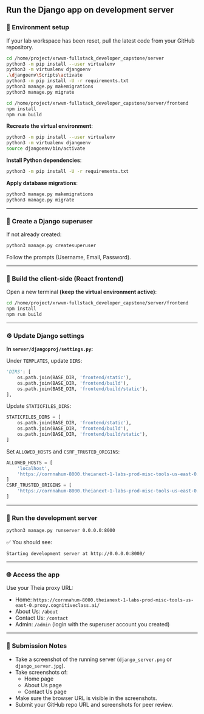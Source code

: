 ## Run the Django app on development server

### 📝 Environment setup

If your lab workspace has been reset, pull the latest code from your GitHub repository.

```bash powershell
cd /home/project/xrwvm-fullstack_developer_capstone/server
python3 -m pip install --user virtualenv
python3 -m virtualenv djangoenv
.\djangoenv\Scripts\activate
python3 -m pip install -U -r requirements.txt
python3 manage.py makemigrations
python3 manage.py migrate

cd /home/project/xrwvm-fullstack_developer_capstone/server/frontend
npm install
npm run build

```

**Recreate the virtual environment**:

```bash
python3 -m pip install --user virtualenv
python3 -m virtualenv djangoenv
source djangoenv/bin/activate
```

**Install Python dependencies**:

```bash
python3 -m pip install -U -r requirements.txt
```

**Apply database migrations**:

```bash
python3 manage.py makemigrations
python3 manage.py migrate
```

---

### 🔑 Create a Django superuser

If not already created:

```bash
python3 manage.py createsuperuser
```

Follow the prompts (Username, Email, Password).

---

### 🎨 Build the client-side (React frontend)

Open a new terminal **(keep the virtual environment active)**:

```bash
cd /home/project/xrwvm-fullstack_developer_capstone/server/frontend
npm install
npm run build
```

---

### ⚙ Update Django settings

**In `server/djangoproj/settings.py`:**

Under `TEMPLATES`, update `DIRS`:

```python
'DIRS': [
    os.path.join(BASE_DIR, 'frontend/static'),
    os.path.join(BASE_DIR, 'frontend/build'),
    os.path.join(BASE_DIR, 'frontend/build/static'),
],
```

Update `STATICFILES_DIRS`:

```python
STATICFILES_DIRS = [
    os.path.join(BASE_DIR, 'frontend/static'),
    os.path.join(BASE_DIR, 'frontend/build'),
    os.path.join(BASE_DIR, 'frontend/build/static'),
]
```

Set `ALLOWED_HOSTS` and `CSRF_TRUSTED_ORIGINS`:

```python
ALLOWED_HOSTS = [
    'localhost',
    'https://cornnahum-8000.theianext-1-labs-prod-misc-tools-us-east-0.proxy.cognitiveclass.ai'
]
CSRF_TRUSTED_ORIGINS = [
    'https://cornnahum-8000.theianext-1-labs-prod-misc-tools-us-east-0.proxy.cognitiveclass.ai'
]
```

---

### 🚀 Run the development server

```bash
python3 manage.py runserver 0.0.0.0:8000
```

✅ You should see:

```
Starting development server at http://0.0.0.0:8000/
```

---

### 🌐 Access the app

Use your Theia proxy URL:

- Home: `https://cornnahum-8000.theianext-1-labs-prod-misc-tools-us-east-0.proxy.cognitiveclass.ai/`
- About Us: `/about`
- Contact Us: `/contact`
- Admin: `/admin` (login with the superuser account you created)

---

### 📸 Submission Notes

- Take a screenshot of the running server (`django_server.png` or `django_server.jpg`).
- Take screenshots of:
  - Home page
  - About Us page
  - Contact Us page
- Make sure the browser URL is visible in the screenshots.
- Submit your GitHub repo URL and screenshots for peer review.

